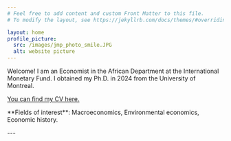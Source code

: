 ```yaml
---
# Feel free to add content and custom Front Matter to this file.
# To modify the layout, see https://jekyllrb.com/docs/themes/#overriding-theme-defaults

layout: home
profile_picture:
  src: /images/jmp_photo_smile.JPG
  alt: website picture
---
```


<p>
 Welcome! I am an Economist in the African Department at the International Monetary Fund. I obtained my Ph.D. in 2024 from the University of Montreal.  <br>

</p>

<p>
<a href="https://www.dropbox.com/scl/fi/k6nqqlar2vvw9otjkklsf/CV_RegisKouassi_Sept2023.pdf?rlkey=saesshl58zylh0hwc4x6853u4&dl=0">You can find my CV here.</a>
</p>

<p>
**Fields of interest**: Macroeconomics, Environmental economics, Economic history.
</p>
---
